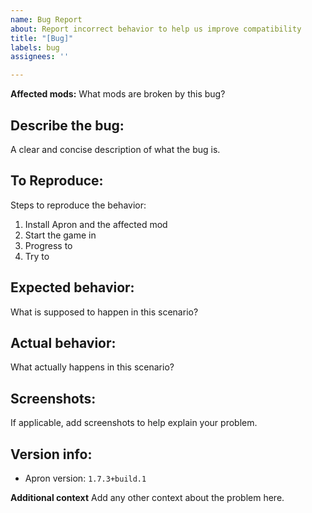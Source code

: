 ```yaml
---
name: Bug Report
about: Report incorrect behavior to help us improve compatibility
title: "[Bug]"
labels: bug
assignees: ''

---
```


**Affected mods:**
What mods are broken by this bug?

## Describe the bug:
A clear and concise description of what the bug is.

## To Reproduce:
Steps to reproduce the behavior:
1. Install Apron and the affected mod
2. Start the game in <gamemode>
3. Progress to <point in game>
4. Try to <do something in-game>

## Expected behavior:
What is supposed to happen in this scenario?

## Actual behavior:
What actually happens in this scenario?

## Screenshots:
If applicable, add screenshots to help explain your problem.

## Version info:
 - Apron version: `1.7.3+build.1`

**Additional context**
Add any other context about the problem here.
